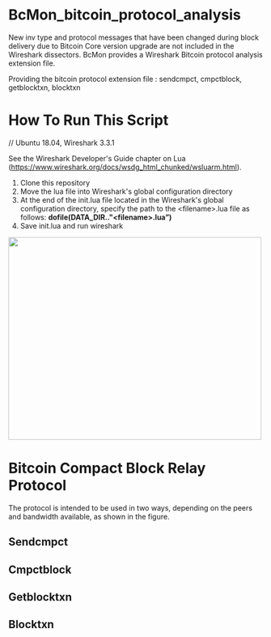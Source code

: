 # BcMon_bitcoin_protocol_analysis
New inv type and protocol messages that have been changed during block delivery due to Bitcoin Core version upgrade are not included in the Wireshark dissectors.
BcMon provides a Wireshark Bitcoin protocol analysis extension file.


Providing the bitcoin protocol extension file
: sendcmpct, cmpctblock, getblocktxn, blocktxn


# How To Run This Script
// Ubuntu 18.04, Wireshark 3.3.1


See the Wireshark Developer's Guide chapter on Lua
(https://www.wireshark.org/docs/wsdg_html_chunked/wsluarm.html).


1. Clone this repository 
2. Move the lua file into Wireshark's global configuration directory
3. At the end of the init.lua file located in the Wireshark's global configuration directory, 
   specify the path to the \<filename>.lua file as follows: **dofile(DATA_DIR.."\<filename>.lua”)**
4. Save init.lua and run wireshark

<img src="https://user-images.githubusercontent.com/57450244/121110786-d31c9b80-c848-11eb-9506-bfc5de5055b5.gif" width="500" height="400">

# Bitcoin Compact Block Relay Protocol

The protocol is intended to be used in two ways, depending on the peers and bandwidth available, as shown in the figure.

Sendcmpct
---------


Cmpctblock
----------


Getblocktxn
----------


Blocktxn 
--------

